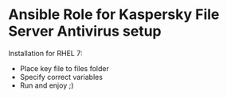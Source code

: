# Ansible Role for Kaspersky File Server Antivirus setup

Installation for RHEL 7:
- Place key file to files folder
- Specify correct variables
- Run and enjoy ;)
